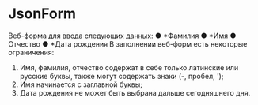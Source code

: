 # JsonForm
Веб-форма для ввода следующих данных:
●	*Фамилия
●	*Имя
●	Отчество
●	*Дата рождения
В заполнении веб-форм есть некоторые ограничения:
1) Имя, фамилия, отчество содержат в себе только латинские или русские буквы, также могут содержать знаки (-, пробел, ');
2) Имя начинается с заглавной буквы;
3) Дата рождения не может быть выбрана дальше сегодняшнего дня.
